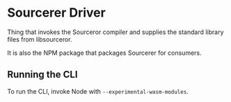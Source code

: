 # Sourcerer Driver

Thing that invokes the Sourceror compiler and supplies the standard library files from libsourceror.

It is also the NPM package that packages Sourcerer for consumers.

## Running the CLI

To run the CLI, invoke Node with `--experimental-wasm-modules`.
